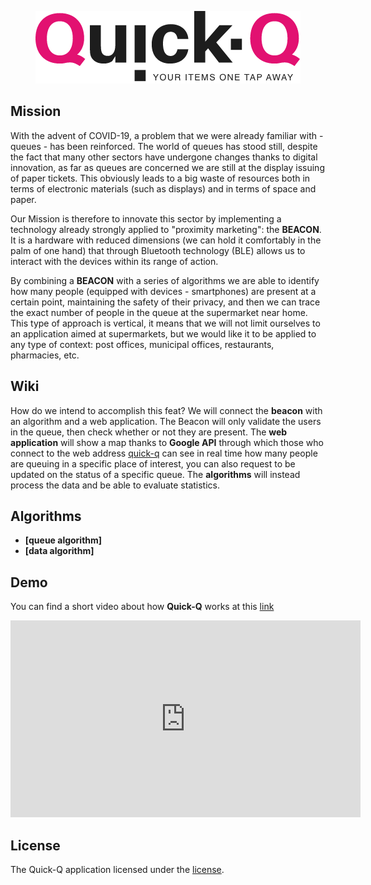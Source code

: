 <p align="center"><img src="public/img/brand.png"></p>

## Mission

With the advent of COVID-19, a problem that we were already familiar with - queues - has been reinforced.
The world of queues has stood still, despite the fact that many other sectors have undergone changes thanks to digital innovation, as far as queues are concerned we are still at the display issuing of paper tickets.
This obviously leads to a big waste of resources both in terms of electronic materials (such as displays) and in terms of space and paper.
 
Our Mission is therefore to innovate this sector by implementing a technology already strongly applied to "proximity marketing": the **BEACON**.
It is a hardware with reduced dimensions (we can hold it comfortably in the palm of one hand) that through Bluetooth technology (BLE) allows us to interact with the devices within its range of action.
 
By combining a **BEACON** with a series of algorithms we are able to identify how many people (equipped with devices - smartphones) are present at a certain point, maintaining the safety of their privacy, and then we can trace the exact number of people in the queue at the supermarket near home.
This type of approach is vertical, it means that we will not limit ourselves to an application aimed at supermarkets, but we would like it to be applied to any type of context: post offices, municipal offices, restaurants, pharmacies, etc.


## Wiki

How do we intend to accomplish this feat?
We will connect the **beacon** with an algorithm and a web application.
The Beacon will only validate the users in the queue, then check whether or not they are present.
The **web application** will show a map thanks to **Google API** through which those who connect to the web address [quick-q](https://quick-q.com) can see in real time how many people are queuing in a specific place of interest, you can also request to be updated on the status of a specific queue.
The **algorithms** will instead process the data and be able to evaluate statistics.


## Algorithms

- **[queue algorithm]**
- **[data algorithm]**


## Demo

You can find a short video about how **Quick-Q** works at this [link](https://youtu.be/N30Og85SA64)
<iframe width="560" height="315" src="https://www.youtube.com/embed/rlaTV5MQTQY" frameborder="0" allow="accelerometer; autoplay; encrypted-media; gyroscope; picture-in-picture" allowfullscreen></iframe>

## License

The Quick-Q application licensed under the [license](https://github.com/passasooz/quick-q/blob/master/LICENSE).
